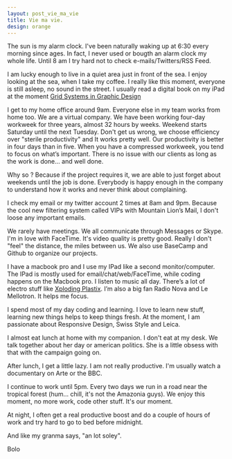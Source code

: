 ```yaml
---
layout: post_vie_ma_vie
title: Vie ma vie.
design: orange
---
```



The sun is my alarm clock. I've been naturally waking up at 6:30 every morning since ages.
In fact, I never used or bougth an alarm clock my whole life. Until 8 am I try hard not to check e-mails/Twitters/RSS Feed.

I am lucky enough to live in a quiet area just in front of the sea. I enjoy looking at the sea, when I take my coffee. I really like this moment, everyone is still asleep, no sound in the street. I usually read a digital book on my iPad at the moment [Grid Systems in Graphic Design
](http://www.amazon.com/Systems-Graphic-Systeme-Visuele-Gestaltung/dp/3721201450)

I get to my home office around 9am. Everyone else in my team works from home too. We are a virtual company. We have been working four-day workweek for three years, almost 32 hours by weeks. Weekend starts Saturday until the next Tuesday. Don't get us wrong, we choose efficiency over "sterile productivity" and It works pretty well. Our productivity is better in four days than in five. When you have a compressed workweek, you tend to focus on what’s important. There is no issue with our clients as long as the work is done… and well done. 

Why so ? Because if the project requires it, we are able to just forget about weekends until the job is done. Everybody is happy enough in the company to understand how it works and never think about complaining. 

I check my email or my twitter account 2 times at 8am and 9pm. Because the cool new filtering system called VIPs with Mountain Lion’s Mail, I don't loose any important emails.

We rarely have meetings. We all communicate through Messages or Skype. I'm in love with FaceTime. It's video quality is pretty good. Really I don't "feel" the distance, the miles between us. We also use BaseCamp and Github to organize our projects.

I have a macbook pro and I use my IPad like a second monitor/computer. The IPad is mostly used for email/chat/web/FaceTime, while coding happens on the Macbook pro. I listen to music all day. There’s a lot of electro stuff like [Xploding Plastix](http://www.xplodingplastix.com). I’m also a big fan Radio Nova and Le Mellotron. It helps me focus.

I spend most of my day coding and learning. I love to learn new stuff, learning new things helps to keep things fresh. At the moment, I am passionate about Responsive Design, Swiss Style and Leica.

I almost eat lunch at home with my companion. I don't eat at my desk. We talk together about her day or american politics. She is a little obsess with that with the campaign going on.

After lunch, I get a little lazy. I am not really productive. I'm usually watch a documentary on Arte or the BBC.

I continue to work until 5pm. Every two days we run in a road near the tropical forest (hum… chill, it's not the Amazonia guys). We enjoy this moment, no more work, code other stuff. It's our moment.

At night, I often get a real productive boost and do a couple of hours of work and try hard to go to bed before midnight.

And like my granma says, "an lot soley".

Bolo


